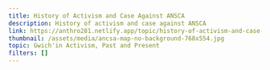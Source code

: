 ```yaml
---
title: History of Activism and Case Against ANSCA
description: History of activism and case against ANSCA
link: https://anthro281.netlify.app/topic/history-of-activism-and-case-against-ansca
thumbnail: /assets/media/ancsa-map-no-background-768x554.jpg
topic: Gwich'in Activism, Past and Present
filters: []
---
```

